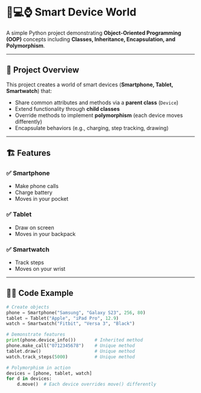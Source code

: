 # 📱💻⌚ Smart Device World  

A simple Python project demonstrating **Object-Oriented Programming (OOP)** concepts including **Classes, Inheritance, Encapsulation, and Polymorphism**.  

---

## 🚀 Project Overview  
This project creates a world of smart devices (**Smartphone, Tablet, Smartwatch**) that:  
- Share common attributes and methods via a **parent class** (`Device`)  
- Extend functionality through **child classes**  
- Override methods to implement **polymorphism** (each device moves differently)  
- Encapsulate behaviors (e.g., charging, step tracking, drawing)  

---

## 🏗️ Features  
### ✅ Smartphone  
- Make phone calls  
- Charge battery  
- Moves in your pocket  

### ✅ Tablet  
- Draw on screen  
- Moves in your backpack  

### ✅ Smartwatch  
- Track steps  
- Moves on your wrist  

---

## 🧑‍💻 Code Example  

```python
# Create objects
phone = Smartphone("Samsung", "Galaxy S23", 256, 80)
tablet = Tablet("Apple", "iPad Pro", 12.9)
watch = Smartwatch("Fitbit", "Versa 3", "Black")

# Demonstrate features
print(phone.device_info())       # Inherited method
phone.make_call("0712345678")    # Unique method
tablet.draw()                    # Unique method
watch.track_steps(5000)          # Unique method

# Polymorphism in action
devices = [phone, tablet, watch]
for d in devices:
    d.move()  # Each device overrides move() differently
